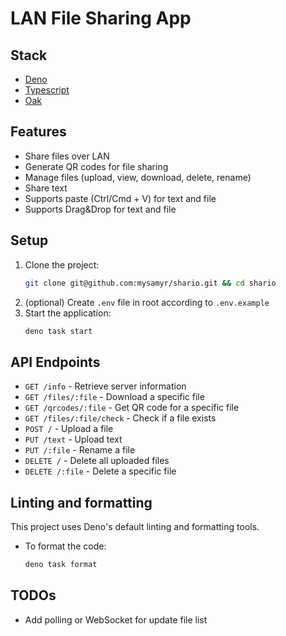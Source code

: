 # LAN File Sharing App

## Stack

- [Deno](https://deno.com/)
- [Typescript](https://www.typescriptlang.org/)
- [Oak](https://oakserver.org/)

## Features

- Share files over LAN
- Generate QR codes for file sharing
- Manage files (upload, view, download, delete, rename)
- Share text
- Supports paste (Ctrl/Cmd + V) for text and file
- Supports Drag&Drop for text and file

## Setup

1. Clone the project:
   ```sh
   git clone git@github.com:mysamyr/shario.git && cd shario
   ```
2. (optional) Create `.env` file in root according to `.env.example`
3. Start the application:
   ```sh
   deno task start
   ```

## API Endpoints

- `GET /info` - Retrieve server information
- `GET /files/:file` - Download a specific file
- `GET /qrcodes/:file` - Get QR code for a specific file
- `GET /files/:file/check` - Check if a file exists
- `POST /` - Upload a file
- `PUT /text` - Upload text
- `PUT /:file` - Rename a file
- `DELETE /` - Delete all uploaded files
- `DELETE /:file` - Delete a specific file

## Linting and formatting

This project uses Deno's default linting and formatting tools.

- To format the code:
  ```sh
  deno task format
  ```

## TODOs

- Add polling or WebSocket for update file list
